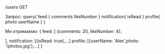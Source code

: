 /users GET

Запрос:
query{
feed {
    comments
    likeNumber
}
notification{
    isRead
}
profile{
    photo
    userName
}
}

Ми отримаємо:
{
 feed: [
        {comments: 20, likeNumber: 4},
       
],
notification: [{isRead: true},...]
profile: [{userName: 'Alex',photo: '/photos.jpg'},...]
}
